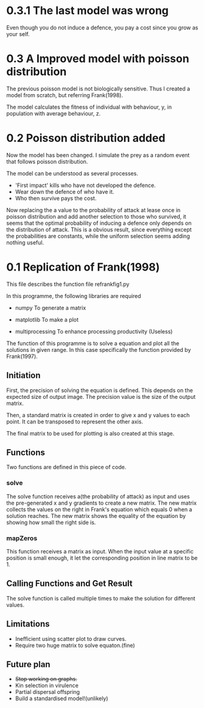 # 0.3.1 The last model was wrong
Even though you do not induce a defence, you pay a cost since you grow as your self.

# 0.3 A Improved model with poisson distribution

The previous poisson model is not biologically sensitive. Thus I created a model from scratch, but referring Frank(1998).

The model calculates the fitness of individual with behaviour, y, in population with average behaviour, z.

# 0.2 Poisson distribution added

Now the model has been changed. I simulate the prey as a random event that follows poisson distribution.

The model can be understood as several processes.
- 'First impact' kills who have not developed the defence.
- Wear down the defence of who have it.
- Who then survive pays the cost.

Now replacing the a value to the probability of attack at lease once in poisson distribution and add another selection to those who survived, it seems that the optimal probability of inducing a defence only depends on the distribution of attack. This is a obvious result, since everything except the probabilities are constants, while the uniform selection seems adding nothing useful.



# 0.1 Replication of Frank(1998)

This file describes the function file refrankfig1.py

In this programme, the following libraries are required
* numpy
  To generate a matrix

* matplotlib
  To make a plot

* multiprocessing
  To enhance processing productivity
  (Useless)

The function of this programme is to solve a equation and plot all the solutions in given range. In this case specifically the function provided by Frank(1997).

## Initiation

First, the precision of solving the equation is defined. This depends on the expected size of output image. The precision value is the size of the output matrix.

Then, a standard matrix is created in order to give x and y values to each point. It can be transposed to represent the other axis.

The final matrix to be used for plotting is also created at this stage.

## Functions

Two functions are defined in this piece of code.

### solve

The solve function receives a(the probability of attack) as input and uses the pre-generated x and y gradients to create a new matrix. The new matrix collects the values on the right in Frank's equation which equals 0 when a solution reaches. The new matrix shows the equality of the equation by showing how small the right side is.

### mapZeros

This function receives a matrix as input.
When the input value at a specific position is small enough, it let the corresponding position in line matrix to be 1.

## Calling Functions and Get Result
The solve function is called multiple times to make the solution for different values.

## Limitations
* Inefficient using scatter plot to draw curves.
* Require two huge matrix to solve equaton.(fine)

## Future plan
* ~~Stop working on graphs.~~
* Kin selection in virulence
* Partial dispersal offspring
* Build a standardised model!(unlikely)
